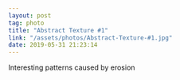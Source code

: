 ```yaml
---
layout: post
tag: photo
title: "Abstract Texture #1"
link: "/assets/photos/Abstract-Texture-#1.jpg"
date: 2019-05-31 21:23:14
---
```

Interesting patterns caused by erosion